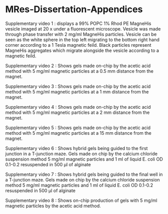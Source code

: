 # MRes-Dissertation-Appendices

Supplementary video 1 : displays a 99% POPC 1% Rhod PE MagneHis vesicle imaged at 20 x under a fluorescent microscope. Vesicle was made through phase transfer with 2 mg/ml MagneHis particles. Vesicle can be seen as the white sphere in the top left migrating to the bottom right hand corner according to a 1 Tesla magnetic feild. Black particles represent MagneHis aggregates which migrate alongside the vesicle according to a magnetic feild. 

Supplementary video 2 : Shows gels made on-chip by the acetic acid method with 5 mg/ml magnetic particles at a 0.5 mm distance from the magnet. 

Supplementary video 3 : Shows gels made on-chip by the acetic acid method with 5 mg/ml magnetic particles at a 1 mm distance from the magnet. 

Supplementary video 4 : Shows gels made on-chip by the acetic acid method with 5 mg/ml magnetic particles at a 2 mm distance from the magnet. 

Supplementary video 5 : Shows gels made on-chip by the acetic acid method with 5 mg/ml magnetic particles at a 15 mm distance from the magnet. 

Supplementary video 6 : Shows hybrid gels being guided to the first junction in a T-junction maze. Gels made on chip by the calcium chloride suspension method 5 mg/ml magnetic particles and 1 ml of liquid E. coli OD 0.1-0.2 resuspended in 500 μl of alginate

Supplementary video 7 :  Shows hybrid gels being guided to the final well in a T-junction maze. Gels made on chip by the calcium chloride suspension method 5 mg/ml magnetic particles and 1 ml of liquid E. coli OD 0.1-0.2 resuspended in 500 μl of alginate

Supplementary video 8 : Shows on-chip production of gels with 5 mg/ml magnetic particles by the acetic acid method. 
